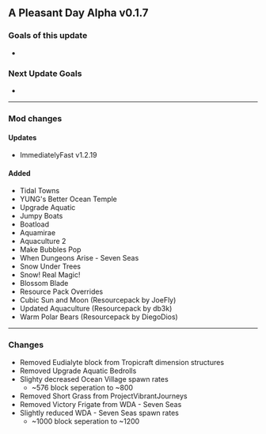 ## A Pleasant Day Alpha v0.1.7

### Goals of this update

-   

### Next Update Goals

-   

---

### Mod changes

#### Updates

-   ImmediatelyFast v1.2.19

#### Added

- Tidal Towns
- YUNG's Better Ocean Temple
- Upgrade Aquatic
- Jumpy Boats
- Boatload
- Aquamirae
- Aquaculture 2
- Make Bubbles Pop
- When Dungeons Arise - Seven Seas
- Snow Under Trees
- Snow! Real Magic!
- Blossom Blade
- Resource Pack Overrides
- Cubic Sun and Moon (Resourcepack by JoeFly)
- Updated Aquaculture (Resourcepack by db3k)
- Warm Polar Bears (Resourcepack by DiegoDios)

---

### Changes

-   Removed Eudialyte block from Tropicraft dimension structures
-   Removed Upgrade Aquatic Bedrolls
-   Slighty decreased Ocean Village spawn rates
	- ~576 block seperation to ~800
-   Removed Short Grass from ProjectVibrantJourneys
-   Removed Victory Frigate from WDA - Seven Seas
-   Slightly reduced WDA - Seven Seas spawn rates
	- ~1000 block seperation to ~1200





